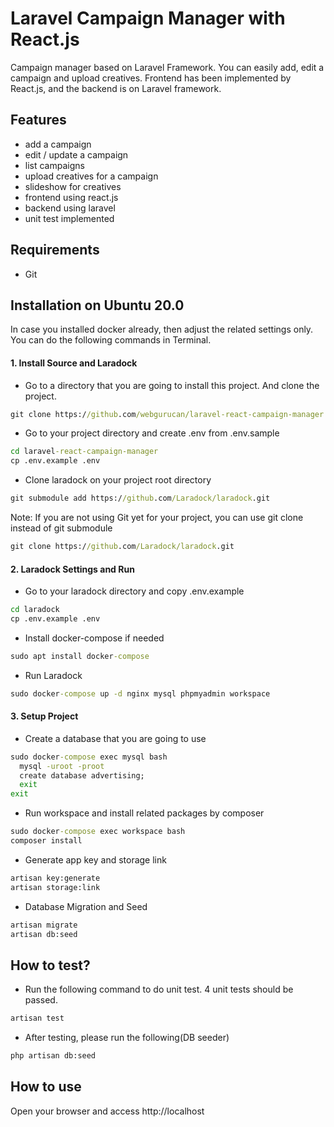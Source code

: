 # Laravel Campaign Manager with React.js

Campaign manager based on Laravel Framework.
You can easily add, edit a campaign and upload creatives.
Frontend has been implemented by React.js, and the backend is on Laravel framework.

## Features
* add a campaign
* edit / update a campaign
* list campaigns
* upload creatives for a campaign
* slideshow for creatives
* frontend using react.js
* backend using laravel
* unit test implemented

## Requirements
- Git

## Installation on Ubuntu 20.0
In case you installed docker already, then adjust the related settings only.
You can do the following commands in Terminal.

#### 1. Install Source and Laradock
- Go to a directory that you are going to install this project. And clone the project.
```cmd
git clone https://github.com/webgurucan/laravel-react-campaign-manager.git
```
- Go to your project directory and create .env from .env.sample
```cmd
cd laravel-react-campaign-manager
cp .env.example .env
```
- Clone laradock on your project root directory
```cmd
git submodule add https://github.com/Laradock/laradock.git
```
Note: If you are not using Git yet for your project, you can use git clone instead of git submodule
```cmd
git clone https://github.com/Laradock/laradock.git
```
#### 2. Laradock Settings and Run
- Go to your laradock directory and copy .env.example
```cmd
cd laradock
cp .env.example .env
```
- Install docker-compose if needed
```cmd
sudo apt install docker-compose
```
- Run Laradock
```cmd
sudo docker-compose up -d nginx mysql phpmyadmin workspace
```

#### 3. Setup Project
- Create a database that you are going to use
```cmd
sudo docker-compose exec mysql bash
  mysql -uroot -proot
  create database advertising;
  exit
exit
```
- Run workspace and install related packages by composer
```cmd
sudo docker-compose exec workspace bash
composer install
```
- Generate app key and storage link
```cmd
artisan key:generate
artisan storage:link
```
- Database Migration and Seed
```cmd
artisan migrate
artisan db:seed
```

## How to test?
- Run the following command to do unit test.
4 unit tests should be passed.
```cmd
artisan test
```
- After testing, please run the following(DB seeder)
```cmd
php artisan db:seed
```

## How to use
Open your browser and access http://localhost
